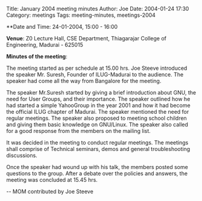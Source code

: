 Title: January 2004 meeting minutes
Author: Joe
Date: 2004-01-24 17:30
Category: meetings
Tags: meeting-minutes, meetings-2004

**Date and Time: 24-01-2004, 15:00 - 16:00

**Venue**: Z0 Lecture Hall, CSE Department, Thiagarajar College of Engineering, Madurai - 625015

**Minutes of the meeting**:

The meeting started as per schedule at 15.00 hrs. Joe Steeve introduced the speaker Mr. Suresh, Founder of ILUG-Madurai to the audience. The speaker had come all the way from Bangalore for the meeting.

The speaker Mr.Suresh started by giving a brief introduction about GNU, the need for User Groups, and their importance. The speaker outlined how he had started a simple YahooGroup in the year 2001 and how it had become the official ILUG chapter of Madurai. The speaker mentioned the need for regular meetings. The speaker also proposed to meeting school children and giving them basic knowledge on GNU/Linux. The speaker also called for a good response from the members on the mailing list.

It was decided in the meeting to conduct regular meetings. The meetings shall comprise of Technical seminars, demos and general troubleshooting discussions.

Once the speaker had wound up with his talk, the members posted some questions to the group. After a debate over the policies and answers, the meeting was concluded at 15.45 hrs.

--
MOM contributed by Joe Steeve
